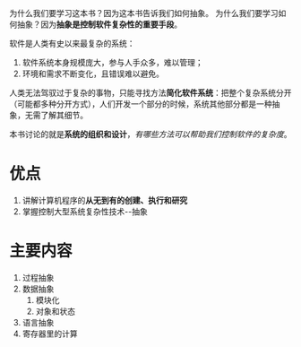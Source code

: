 
为什么我们要学习这本书？因为这本书告诉我们如何抽象。
为什么我们要学习如何抽象？因为**抽象是控制软件复杂性的重要手段**。

软件是人类有史以来最复杂的系统：
1. 软件系统本身规模庞大，参与人手众多，难以管理；
2. 环境和需求不断变化，且错误难以避免。

人类无法驾驭过于复杂的事物，只能寻找方法**简化软件系统**：把整个复杂系统分开（可能都多种分开方式），人们开发一个部分的时候，系统其他部分都是一种抽象，无需了解其细节。

本书讨论的就是**系统的组织和设计**，*有哪些方法可以帮助我们控制软件的复杂度*。

# 优点
1. 讲解计算机程序的**从无到有的创建、执行和研究**
2. 掌握控制大型系统复杂性技术--抽象


# 主要内容
1. 过程抽象
2. 数据抽象
	1. 模块化
	2. 对象和状态
3. 语言抽象
4. 寄存器里的计算